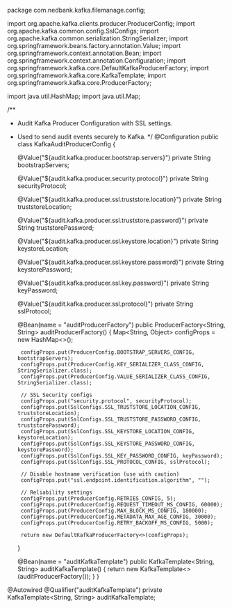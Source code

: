 package com.nedbank.kafka.filemanage.config;

import org.apache.kafka.clients.producer.ProducerConfig;
import org.apache.kafka.common.config.SslConfigs;
import org.apache.kafka.common.serialization.StringSerializer;
import org.springframework.beans.factory.annotation.Value;
import org.springframework.context.annotation.Bean;
import org.springframework.context.annotation.Configuration;
import org.springframework.kafka.core.DefaultKafkaProducerFactory;
import org.springframework.kafka.core.KafkaTemplate;
import org.springframework.kafka.core.ProducerFactory;

import java.util.HashMap;
import java.util.Map;

/**
 * Audit Kafka Producer Configuration with SSL settings.
 * Used to send audit events securely to Kafka.
 */
@Configuration
public class KafkaAuditProducerConfig {

    @Value("${audit.kafka.producer.bootstrap.servers}")
    private String bootstrapServers;

    @Value("${audit.kafka.producer.security.protocol}")
    private String securityProtocol;

    @Value("${audit.kafka.producer.ssl.truststore.location}")
    private String truststoreLocation;

    @Value("${audit.kafka.producer.ssl.truststore.password}")
    private String truststorePassword;

    @Value("${audit.kafka.producer.ssl.keystore.location}")
    private String keystoreLocation;

    @Value("${audit.kafka.producer.ssl.keystore.password}")
    private String keystorePassword;

    @Value("${audit.kafka.producer.ssl.key.password}")
    private String keyPassword;

    @Value("${audit.kafka.producer.ssl.protocol}")
    private String sslProtocol;

    @Bean(name = "auditProducerFactory")
    public ProducerFactory<String, String> auditProducerFactory() {
        Map<String, Object> configProps = new HashMap<>();

        configProps.put(ProducerConfig.BOOTSTRAP_SERVERS_CONFIG, bootstrapServers);
        configProps.put(ProducerConfig.KEY_SERIALIZER_CLASS_CONFIG, StringSerializer.class);
        configProps.put(ProducerConfig.VALUE_SERIALIZER_CLASS_CONFIG, StringSerializer.class);

        // SSL Security configs
        configProps.put("security.protocol", securityProtocol);
        configProps.put(SslConfigs.SSL_TRUSTSTORE_LOCATION_CONFIG, truststoreLocation);
        configProps.put(SslConfigs.SSL_TRUSTSTORE_PASSWORD_CONFIG, truststorePassword);
        configProps.put(SslConfigs.SSL_KEYSTORE_LOCATION_CONFIG, keystoreLocation);
        configProps.put(SslConfigs.SSL_KEYSTORE_PASSWORD_CONFIG, keystorePassword);
        configProps.put(SslConfigs.SSL_KEY_PASSWORD_CONFIG, keyPassword);
        configProps.put(SslConfigs.SSL_PROTOCOL_CONFIG, sslProtocol);

        // Disable hostname verification (use with caution)
        configProps.put("ssl.endpoint.identification.algorithm", "");

        // Reliability settings
        configProps.put(ProducerConfig.RETRIES_CONFIG, 5);
        configProps.put(ProducerConfig.REQUEST_TIMEOUT_MS_CONFIG, 60000);
        configProps.put(ProducerConfig.MAX_BLOCK_MS_CONFIG, 180000);
        configProps.put(ProducerConfig.METADATA_MAX_AGE_CONFIG, 30000);
        configProps.put(ProducerConfig.RETRY_BACKOFF_MS_CONFIG, 5000);

        return new DefaultKafkaProducerFactory<>(configProps);
    }

    @Bean(name = "auditKafkaTemplate")
    public KafkaTemplate<String, String> auditKafkaTemplate() {
        return new KafkaTemplate<>(auditProducerFactory());
    }
}

@Autowired @Qualifier("auditKafkaTemplate") private KafkaTemplate<String, String> auditKafkaTemplate;
